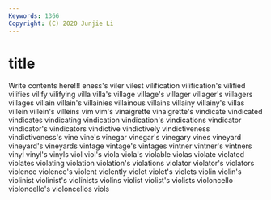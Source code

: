 ```yaml
---
Keywords: 1366
Copyright: (C) 2020 Junjie Li
---
```


# title

Write contents here!!!
eness's 
viler 
vilest 
vilification 
vilification's 
vilified 
vilifies 
vilify 
vilifying
villa 
villa's 
village 
village's 
villager 
villager's 
villagers 
villages 
villain 
villain's
villainies 
villainous 
villains 
villainy 
villainy's 
villas 
villein 
villein's 
villeins 
vim
vim's 
vinaigrette 
vinaigrette's 
vindicate 
vindicated 
vindicates 
vindicating 
vindication 
vindication's 
vindications
vindicator 
vindicator's 
vindicators 
vindictive 
vindictively 
vindictiveness 
vindictiveness's 
vine 
vine's 
vinegar
vinegar's 
vinegary 
vines 
vineyard 
vineyard's 
vineyards 
vintage 
vintage's 
vintages 
vintner
vintner's 
vintners 
vinyl 
vinyl's 
vinyls 
viol 
viol's 
viola 
viola's 
violable
violas 
violate 
violated 
violates 
violating 
violation 
violation's 
violations 
violator 
violator's
violators 
violence 
violence's 
violent 
violently 
violet 
violet's 
violets 
violin 
violin's
violinist 
violinist's 
violinists 
violins 
violist 
violist's 
violists 
violoncello 
violoncello's 
violoncellos
viols 
